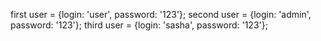 first user = {login: 'user', password: '123'};
second user = {login: 'admin', password: '123'};
third user = {login: 'sasha', password: '123'};
